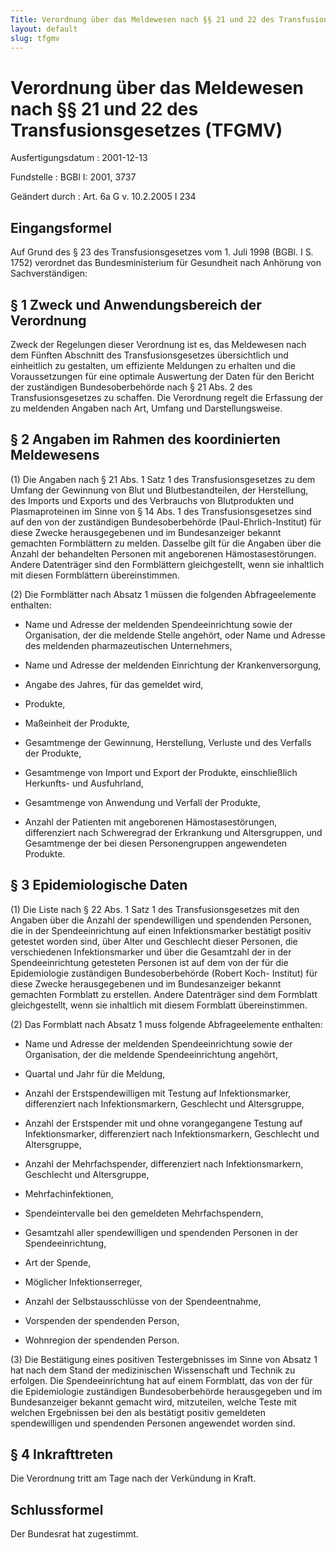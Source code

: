 ```yaml
---
Title: Verordnung über das Meldewesen nach §§ 21 und 22 des Transfusionsgesetzes
layout: default
slug: tfgmv
---
```


# Verordnung über das Meldewesen nach §§ 21 und 22 des Transfusionsgesetzes (TFGMV)

Ausfertigungsdatum
:   2001-12-13

Fundstelle
:   BGBl I: 2001, 3737

Geändert durch
:   Art. 6a G v. 10.2.2005 I 234


## Eingangsformel

Auf Grund des § 23 des Transfusionsgesetzes vom 1. Juli 1998 (BGBl. I
S. 1752) verordnet das Bundesministerium für Gesundheit nach Anhörung
von Sachverständigen:


## § 1 Zweck und Anwendungsbereich der Verordnung

Zweck der Regelungen dieser Verordnung ist es, das Meldewesen nach dem
Fünften Abschnitt des Transfusionsgesetzes übersichtlich und
einheitlich zu gestalten, um effiziente Meldungen zu erhalten und die
Voraussetzungen für eine optimale Auswertung der Daten für den Bericht
der zuständigen Bundesoberbehörde nach § 21 Abs. 2 des
Transfusionsgesetzes zu schaffen. Die Verordnung regelt die Erfassung
der zu meldenden Angaben nach Art, Umfang und Darstellungsweise.


## § 2 Angaben im Rahmen des koordinierten Meldewesens

(1) Die Angaben nach § 21 Abs. 1 Satz 1 des Transfusionsgesetzes zu
dem Umfang der Gewinnung von Blut und Blutbestandteilen, der
Herstellung, des Imports und Exports und des Verbrauchs von
Blutprodukten und Plasmaproteinen im Sinne von § 14 Abs. 1 des
Transfusionsgesetzes sind auf den von der zuständigen
Bundesoberbehörde (Paul-Ehrlich-Institut) für diese Zwecke
herausgegebenen und im Bundesanzeiger bekannt gemachten Formblättern
zu melden. Dasselbe gilt für die Angaben über die Anzahl der
behandelten Personen mit angeborenen Hämostasestörungen. Andere
Datenträger sind den Formblättern gleichgestellt, wenn sie inhaltlich
mit diesen Formblättern übereinstimmen.

(2) Die Formblätter nach Absatz 1 müssen die folgenden Abfrageelemente
enthalten:

-   Name und Adresse der meldenden Spendeeinrichtung sowie der
    Organisation, der die meldende Stelle angehört, oder Name und Adresse
    des meldenden pharmazeutischen Unternehmers,


-   Name und Adresse der meldenden Einrichtung der Krankenversorgung,


-   Angabe des Jahres, für das gemeldet wird,


-   Produkte,


-   Maßeinheit der Produkte,


-   Gesamtmenge der Gewinnung, Herstellung, Verluste und des Verfalls der
    Produkte,


-   Gesamtmenge von Import und Export der Produkte, einschließlich
    Herkunfts- und Ausfuhrland,


-   Gesamtmenge von Anwendung und Verfall der Produkte,


-   Anzahl der Patienten mit angeborenen Hämostasestörungen, differenziert
    nach Schweregrad der Erkrankung und Altersgruppen, und Gesamtmenge der
    bei diesen Personengruppen angewendeten Produkte.





## § 3 Epidemiologische Daten

(1) Die Liste nach § 22 Abs. 1 Satz 1 des Transfusionsgesetzes mit den
Angaben über die Anzahl der spendewilligen und spendenden Personen,
die in der Spendeeinrichtung auf einen Infektionsmarker bestätigt
positiv getestet worden sind, über Alter und Geschlecht dieser
Personen, die verschiedenen Infektionsmarker und über die Gesamtzahl
der in der Spendeeinrichtung getesteten Personen ist auf dem von der
für die Epidemiologie zuständigen Bundesoberbehörde (Robert Koch-
Institut) für diese Zwecke herausgegebenen und im Bundesanzeiger
bekannt gemachten Formblatt zu erstellen. Andere Datenträger sind dem
Formblatt gleichgestellt, wenn sie inhaltlich mit diesem Formblatt
übereinstimmen.

(2) Das Formblatt nach Absatz 1 muss folgende Abfrageelemente
enthalten:

-   Name und Adresse der meldenden Spendeeinrichtung sowie der
    Organisation, der die meldende Spendeeinrichtung angehört,


-   Quartal und Jahr für die Meldung,


-   Anzahl der Erstspendewilligen mit Testung auf Infektionsmarker,
    differenziert nach Infektionsmarkern, Geschlecht und Altersgruppe,


-   Anzahl der Erstspender mit und ohne vorangegangene Testung auf
    Infektionsmarker, differenziert nach Infektionsmarkern, Geschlecht und
    Altersgruppe,


-   Anzahl der Mehrfachspender, differenziert nach Infektionsmarkern,
    Geschlecht und Altersgruppe,


-   Mehrfachinfektionen,


-   Spendeintervalle bei den gemeldeten Mehrfachspendern,


-   Gesamtzahl aller spendewilligen und spendenden Personen in der
    Spendeeinrichtung,


-   Art der Spende,


-   Möglicher Infektionserreger,


-   Anzahl der Selbstausschlüsse von der Spendeentnahme,


-   Vorspenden der spendenden Person,


-   Wohnregion der spendenden Person.




(3) Die Bestätigung eines positiven Testergebnisses im Sinne von
Absatz 1 hat nach dem Stand der medizinischen Wissenschaft und Technik
zu erfolgen. Die Spendeeinrichtung hat auf einem Formblatt, das von
der für die Epidemiologie zuständigen Bundesoberbehörde herausgegeben
und im Bundesanzeiger bekannt gemacht wird, mitzuteilen, welche Teste
mit welchen Ergebnissen bei den als bestätigt positiv gemeldeten
spendewilligen und spendenden Personen angewendet worden sind.


## § 4 Inkrafttreten

Die Verordnung tritt am Tage nach der Verkündung in Kraft.


## Schlussformel

Der Bundesrat hat zugestimmt.

